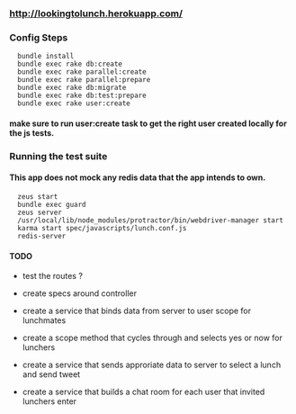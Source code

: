 ### http://lookingtolunch.herokuapp.com/



### Config Steps

```
  bundle install
  bundle exec rake db:create
  bundle exec rake parallel:create
  bundle exec rake parallel:prepare
  bundle exec rake db:migrate
  bundle exec rake db:test:prepare
  bundle exec rake user:create
```

#### make sure to run user:create task to get the right user created locally for the js tests.

### Running the test suite
#### This app does not mock any redis data that the app intends to own.

```
  zeus start
  bundle exec guard
  zeus server
  /usr/local/lib/node_modules/protractor/bin/webdriver-manager start
  karma start spec/javascripts/lunch.conf.js
  redis-server
```



#### TODO

- test the routes ? 
-  create specs around controller

-  create a service that binds data from server to user scope for lunchmates
-  create a scope method that cycles through and selects yes or now for lunchers
-  create a service that sends approriate data to server to select a lunch and send tweet
-  create a service that builds a chat room for each user that invited lunchers enter
